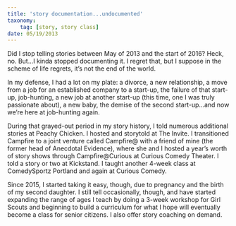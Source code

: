 ```yaml
---
title: 'story documentation...undocumented'
taxonomy:
    tag: [story, story class]
date: 05/19/2013
---
```

Did I stop telling stories between May of 2013 and the start of 2016? Heck, no. But...I kinda stopped documenting it. I regret that, but I suppose in the scheme of life regrets, it’s not the end of the world. 

In my defense, I had a lot on my plate: a divorce, a new relationship, a move from a job for an established company to a start-up, the failure of that start-up, job-hunting, a new job at another start-up (this time, one I was truly passionate about), a new baby, the demise of the second start-up...and now we’re here at job-hunting again. 

During that grayed-out period in my story history, I told numerous additional stories at Peachy Chicken. I hosted and storytold at The Invite. I transitioned Campfire to a joint venture called Campfire@ with a friend of mine (the former head of Anecdotal Evidence), where she and I hosted a year’s worth of story shows through Campfire@Curious at Curious Comedy Theater. I told a story or two at Kickstand. I taught another 4-week class at ComedySportz Portland and again at Curious Comedy. 

Since 2015, I started taking it easy, though, due to pregnancy and the birth of my second daughter. I still tell occasionally, though, and have started expanding the range of ages I teach by doing a 3-week workshop for Girl Scouts and beginning to build a curriculum for what I hope will eventually become a class for senior citizens. I also offer story coaching on demand.
